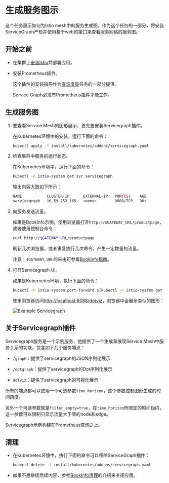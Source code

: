 # 生成服务图示

这个任务展示如何为Istio mesh中的服务生成图。作为这个任务的一部分，将安装ServiceGraph产检并使用基于web的接口来查看服务网格的服务图。

## 开始之前

- 在集群上[安装Istio](../../setup/)并部署应用。

- 安装Prometheus插件。

	这个插件的安装指导作为[查询度量](querying-metrics.md)任务的一部分提供。

	Service Graph必须有Prometheus插件才能工作。

## 生成服务图

1. 要查看Service Mesh的图形展示，首先要安装Servicegraph插件。

	在Kubernetes环境中的安装，运行下面的命令：

    ```bash
    kubectl apply -f install/kubernetes/addons/servicegraph.yaml
    ```

1. 检查集群中服务的运行状态。

	在Kubernetes环境中，运行下面的命令：

    ```bash
    kubectl -n istio-system get svc servicegraph
    ```

	输出内容大致如下所示：

    ```bash
    NAME           CLUSTER-IP      EXTERNAL-IP   PORT(S)    AGE
    servicegraph   10.59.253.165   <none>        8088/TCP   30s
    ```

1. 向服务发送流量。

	如果是BookInfo示例，使用浏览器打开`http://$GATEWAY_URL/productpage`，或者使用控制台命令：

   ```bash
   curl http://$GATEWAY_URL/productpage
   ```

	刷新几次浏览器，或者重复执行几次命令，产生一定数量的流量。

	注意：`$GATEWAY_URL`的来由可参看[BookInfo指南](../../guides/bookinfo.md)。

1. 打开Servicegraph UI。

	如果是Kubernetes环境，执行下面的命令：

    ```bash
    kubectl -n istio-system port-forward $(kubectl -n istio-system get pod -l app=servicegraph -o jsonpath='{.items[0].metadata.name}') 8088:8088 &
    ```

	使用浏览器访问[http://localhost:8088/dotviz](http://localhost:8088/dotviz)，浏览器中会展示类似的图形：

	![Example Servicegraph](./img/servicegraph-example.png)

## 关于Servicegraph插件

Servicegraph服务是一个示例服务，他提供了一个生成和展现Service Mesh中服务关系的功能，包含如下几个服务端点：

- `/graph`：提供了servicegraph的JSON序列化展示

- `/dotgraph`：提供了servicegraph的Dot序列化展示

- `dotviz`：提供了servicegraph的可视化展示

所有的端点都可以使用一个可选参数`time_horizon`，这个参数控制图形生成的时间跨度。

另外一个可选参数就是`filter_empty=true`，在`time_horizon`所限定的时间段内，这一参数可以限制只显示流量大于零的node和edge。

Servicegraph示例构建在Prometheus查询之上。

## 清理

* 在Kubernetes环境中，执行下面的命令可以移除ServiceGraph插件：

    ```bash
    kubectl delete -f install/kubernetes/addons/servicegraph.yaml
    ```

* 如果不想继续后续内容，参考[BookInfo清理](../../guides/bookinfo.md#清理)的介绍来关闭应用。
